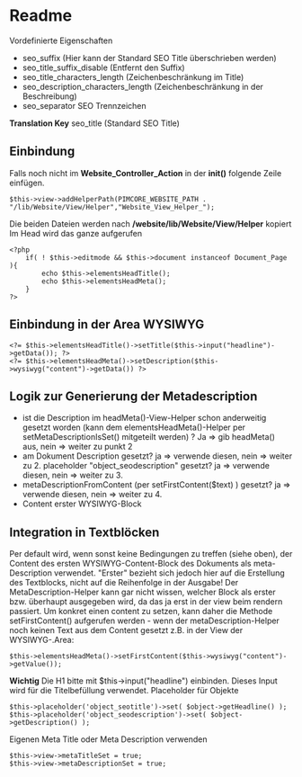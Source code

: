 # Readme #
Vordefinierte Eigenschaften
- seo_suffix (Hier kann der Standard SEO Title überschrieben werden)
- seo_title_suffix_disable (Entfernt den Suffix)
- seo_title_characters_length (Zeichenbeschränkung im Title)
- seo_description_characters_length (Zeichenbeschränkung in der Beschreibung)
- seo_separator SEO Trennzeichen

 
**Translation Key**
seo_title (Standard SEO Title)

## Einbindung ##
Falls noch nicht im **Website_Controller_Action** in der **init()** folgende Zeile einfügen.
```
$this->view->addHelperPath(PIMCORE_WEBSITE_PATH . "/lib/Website/View/Helper","Website_View_Helper_");
```

Die beiden Dateien werden nach **/website/lib/Website/View/Helper** kopiert
Im Head wird das ganze aufgerufen
```
<?php
    if( ! $this->editmode && $this->document instanceof Document_Page ){ 
        echo $this->elementsHeadTitle();
        echo $this->elementsHeadMeta();
    } 
?>
```
## Einbindung in der Area WYSIWYG ##
```
<?= $this->elementsHeadTitle()->setTitle($this->input("headline")->getData()); ?>
<?= $this->elementsHeadMeta()->setDescription($this->wysiwyg("content")->getData()) ?>
```

## Logik zur Generierung der Metadescription ##
* ist die Description im headMeta()-View-Helper schon anderweitig gesetzt worden (kann dem elementsHeadMeta()-Helper per setMetaDescriptionIsSet() mitgeteilt werden) ? Ja => gib headMeta() aus, nein => weiter zu punkt 2
* am Dokument Description gesetzt? ja => verwende diesen, nein => weiter zu 2.
placeholder "object_seodescription" gesetzt? ja => verwende diesen, nein => weiter zu 3.
* metaDescriptionFromContent (per setFirstContent($text) ) gesetzt?  ja => verwende diesen, nein => weiter zu 4.
* Content erster WYSIWYG-Block
 
## Integration in Textblöcken ##
Per default wird, wenn sonst keine Bedingungen zu treffen (siehe oben), der Content des ersten WYSIWYG-Content-Block des Dokuments als meta-Description verwendet. "Erster" bezieht sich jedoch hier auf die Erstellung des Textblocks, nicht auf die Reihenfolge in der Ausgabe! Der MetaDescription-Helper kann gar nicht wissen, welcher Block als erster bzw. überhaupt ausgegeben wird, da das ja erst in der view beim rendern passiert. Um konkret einen content zu setzen, kann daher die Methode setFirstContent() aufgerufen werden  - wenn der metaDescription-Helper noch keinen Text aus dem Content gesetzt 
z.B. in der View der WYSIWYG-.Area: 
```
$this->elementsHeadMeta()->setFirstContent($this->wysiwyg("content")->getValue());
 ```
**Wichtig**
Die H1 bitte mit $this->input("headline") einbinden.
Dieses Input wird für die Titelbefüllung verwendet. 
Placeholder für Objekte
```
$this->placeholder('object_seotitle')->set( $object->getHeadline() );
$this->placeholder('object_seodescription')->set( $object->getDescription() );
 ```
Eigenen Meta Title oder Meta Description verwenden
```
$this->view->metaTitleSet = true;
$this->view->metaDescriptionSet = true;
```
